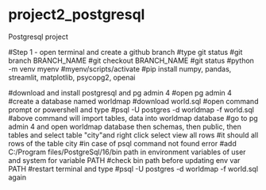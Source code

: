 # project2_postgresql
Postgresql project

#Step 1 - open terminal and create a github branch
#type git status
#git branch BRANCH_NAME
#git checkout BRANCH_NAME
#git status
#python -m venv myenv
#myenv/scripts/activate
#pip install numpy, pandas, streamlit, matplotlib, psycopg2, openai

#download and install postgresql and pg admin 4
#open pg admin 4
#create a database named worldmap
#download world.sql
#open command prompt or powershell and type 
#psql -U postgres -d worldmap -f world.sql
#above command will import tables, data into worldmap database
#go to pg admin 4 and open worldmap database then schemas, then public, then tables and select table "city"and right click select view all rows
#it should all rows of the table city
#in case of psql command not found error
#add C:/Program files/PostgreSql/16/bin path in environment variables of user and system for variable PATH
#check bin path before updating env var PATH
#restart terminal and type
#psql -U postgres -d worldmap -f world.sql again
